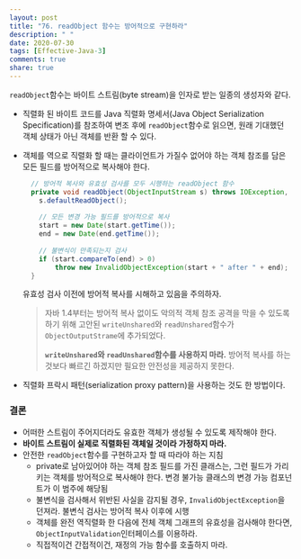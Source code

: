 ```yaml
---
layout: post
title: "76. readObject 함수는 방어적으로 구현하라"
description: " "
date: 2020-07-30
tags: [Effective-Java-3]
comments: true
share: true
---
```



```readObject```함수는 바이트 스트림(byte stream)을 인자로 받는 일종의 생성자와 같다.


- 직렬화 된 바이트 코드를 Java 직렬화 명세서(Java Object Serialization Specification)를 참조하여 변조 후에 ```readObject```함수로 
  읽으면, 원래 기대했던 객체 상태가 아닌 객체를 반환 할 수 있다. 
- 객체를 역으로 직렬화 할 때는 클라이언트가 가질수 없어야 하는 객체 참조를 담은 모든 필드를 방어적으로 복사해야 한다.
  ```java
    // 방어적 복사와 유효성 검사를 모두 시행하는 readObject 함수
    private void readObject(ObjectInputStream s) throws IOException, ClassNotFoundException {
      s.defaultReadObject();
    
      // 모든 변경 가능 필드를 방어적으로 복사 
      start = new Date(start.getTime());
      end = new Date(end.getTime());
    
      // 불변식이 만족되는지 검사
      if (start.compareTo(end) > 0)
          throw new InvalidObjectException(start + " after " + end);
    }
  ```
  유효성 검사 이전에 방어적 복사를 시해하고 있음을 주의하자.
  
  > 자바 1.4부터는 방어적 복사 없이도 악의적 객체 참조 공격을 막을 수 있도록 하기 위해 고안된 ```writeUnshared```와 ```readUnshared```함수가
  > ```ObjectOutputStrame```에 추가되었다.
  >
  > __```writeUnshared```와 ```readUnshared```함수를 사용하지 마라.__ 방어적 복사를 하는 것보다 빠르긴 하겠지만 필요한 안전성을 제공하지 못한다.
- 직렬화 프락시 패턴(serialization proxy pattern)을 사용하는 것도 한 방법이다.

### 결론
- 어떠한 스트림이 주어지더라도 유효한 객체가 생성될 수 있도록 제작해야 한다.
- __바이트 스트림이 실제로 직렬화된 객체일 것이라 가정하지 마라.__
- 안전한 ```readObject```함수를 구현하고자 할 때 따라야 하는 지침
  - private로 남아있어야 하는 객체 참조 필드를 가진 클래스는, 그런 필드가 가리키는 객체를 방어적으로 복사해야 한다.
    변경 불가능 클래스의 변경 가능 컴포넌트가 이 범주에 해당됨
  - 불변식을 검사해서 위반된 사실을 감지될 경우, ```InvalidObjectException```을 던져라. 불변식 검사는 방어적 복사 이후에 시행
  - 객체를 완전 역직렬화 한 다음에 전체 객체 그래프의 유효성을 검사해야 한다면, ```ObjectInputValidation```인터페이스를 이용하라.
  - 직접적이건 간접적이건, 재정의 가능 함수를 호출하지 마라.